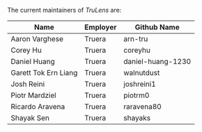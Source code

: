 The current maintainers of _TruLens_ are:

| Name | Employer | Github Name |
| ---- | -------- | ---------------- |
| Aaron Varghese | Truera | arn-tru |
| Corey Hu | Truera | coreyhu |
| Daniel Huang | Truera | daniel-huang-1230 |
| Garett Tok Ern Liang | Truera | walnutdust |
| Josh Reini | Truera | joshreini1 |
| Piotr Mardziel | Truera | piotrm0 |
| Ricardo Aravena | Truera | raravena80 |
| Shayak Sen | Truera | shayaks |
